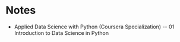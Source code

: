 # Notes

* Applied Data Science with Python (Coursera Specialization)
-- 01 Introduction to Data Science in Python
